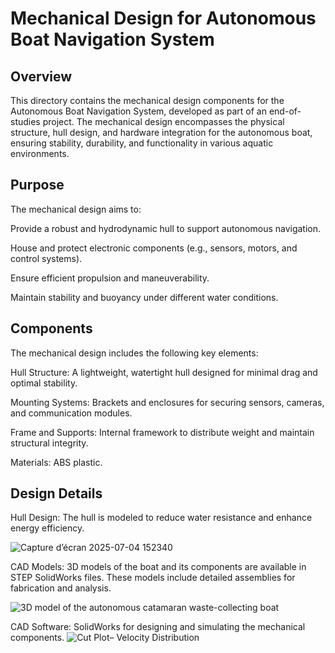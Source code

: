 # Mechanical Design for Autonomous Boat Navigation System

## Overview

This directory contains the mechanical design components for the Autonomous Boat Navigation System, developed as part of an end-of-studies project. The mechanical design encompasses the physical structure, hull design, and hardware integration for the autonomous boat, ensuring stability, durability, and functionality in various aquatic environments.

## Purpose

The mechanical design aims to:





Provide a robust and hydrodynamic hull to support autonomous navigation.



House and protect electronic components (e.g., sensors, motors, and control systems).



Ensure efficient propulsion and maneuverability.



Maintain stability and buoyancy under different water conditions.

## Components

The mechanical design includes the following key elements:





Hull Structure: A lightweight, watertight hull designed for minimal drag and optimal stability.



Mounting Systems: Brackets and enclosures for securing sensors, cameras, and communication modules.





Frame and Supports: Internal framework to distribute weight and maintain structural integrity.



Materials: ABS plastic.

## Design Details





Hull Design: The hull is modeled to reduce water resistance and enhance energy efficiency.

![Capture d’écran 2025-07-04 152340](https://github.com/user-attachments/assets/ac7465c0-ddf8-4355-93e6-6117a4a5f692)


CAD Models: 3D models of the boat and its components are available in STEP SolidWorks files. These models include detailed assemblies for fabrication and analysis.

![3D model of the autonomous catamaran waste-collecting boat](https://github.com/user-attachments/assets/5a1cdbef-ac44-4177-b3ed-0714769e714a)


CAD Software: SolidWorks for designing and simulating the mechanical components.
![Cut Plot– Velocity Distribution](https://github.com/user-attachments/assets/b178d082-d021-48c9-bf80-afe449aafd0f)


